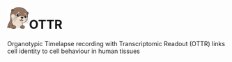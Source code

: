 # <img width="50" height="50" alt="ottr_logo" src="https://github.com/linnarsson-lab/OTTR/blob/main/static/ottr_logo.png" />OTTR

Organotypic Timelapse recording with Transcriptomic Readout (OTTR) links cell identity to cell behaviour in human tissues
